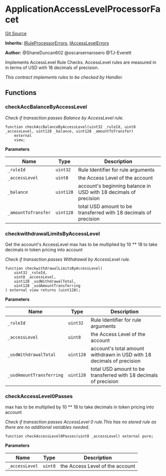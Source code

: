 # ApplicationAccessLevelProcessorFacet
[Git Source](https://github.com/thrackle-io/rules-protocol/blob/1ab1db06d001c0ea3265ec49b85ddd9394430302/src/economic/ruleProcessor/ApplicationAccessLevelProcessorFacet.sol)

**Inherits:**
[IRuleProcessorErrors](/src/interfaces/IErrors.sol/interface.IRuleProcessorErrors.md), [IAccessLevelErrors](/src/interfaces/IErrors.sol/interface.IAccessLevelErrors.md)

**Author:**
@ShaneDuncan602 @oscarsernarosero @TJ-Everett

Implements AccessLevel Rule Checks. AccessLevel rules are measured in
in terms of USD with 18 decimals of precision.

*This contract implements rules to be checked by Handler.*


## Functions
### checkAccBalanceByAccessLevel

*Check if transaction passes Balance by AccessLevel rule.*


```solidity
function checkAccBalanceByAccessLevel(uint32 _ruleId, uint8 _accessLevel, uint128 _balance, uint128 _amountToTransfer)
    external
    view;
```
**Parameters**

|Name|Type|Description|
|----|----|-----------|
|`_ruleId`|`uint32`|Rule Identifier for rule arguments|
|`_accessLevel`|`uint8`|the Access Level of the account|
|`_balance`|`uint128`|account's beginning balance in USD with 18 decimals of precision|
|`_amountToTransfer`|`uint128`|total USD amount to be transferred with 18 decimals of precision|


### checkwithdrawalLimitsByAccessLevel

Get the account's AccessLevel
max has to be multiplied by 10 ** 18 to take decimals in token pricing into account

*Check if transaction passes Withdrawal by AccessLevel rule.*


```solidity
function checkwithdrawalLimitsByAccessLevel(
    uint32 _ruleId,
    uint8 _accessLevel,
    uint128 _usdWithdrawalTotal,
    uint128 _usdAmountTransferring
) external view returns (uint128);
```
**Parameters**

|Name|Type|Description|
|----|----|-----------|
|`_ruleId`|`uint32`|Rule Identifier for rule arguments|
|`_accessLevel`|`uint8`|the Access Level of the account|
|`_usdWithdrawalTotal`|`uint128`|account's total amount withdrawn in USD with 18 decimals of precision|
|`_usdAmountTransferring`|`uint128`|total USD amount to be transferred with 18 decimals of precision|


### checkAccessLevel0Passes

max has to be multiplied by 10 ** 18 to take decimals in token pricing into account

*Check if transaction passes AccessLevel 0 rule.This has no stored rule as there are no additional variables needed.*


```solidity
function checkAccessLevel0Passes(uint8 _accessLevel) external pure;
```
**Parameters**

|Name|Type|Description|
|----|----|-----------|
|`_accessLevel`|`uint8`|the Access Level of the account|


